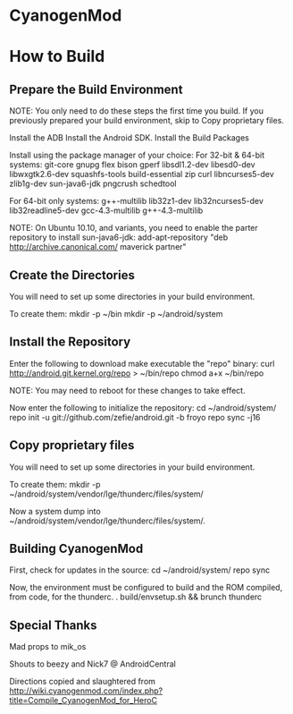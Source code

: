 CyanogenMod
===========

How to Build
============

Prepare the Build Environment
-----------------------------

NOTE: You only need to do these steps the first time you build. If you previously prepared your build environment, skip to Copy proprietary files.

Install the ADB
Install the Android SDK.
Install the Build Packages

Install using the package manager of your choice:
For 32-bit & 64-bit systems:
    git-core gnupg flex bison gperf libsdl1.2-dev libesd0-dev libwxgtk2.6-dev squashfs-tools build-essential zip curl libncurses5-dev zlib1g-dev sun-java6-jdk pngcrush schedtool

For 64-bit only systems:
    g++-multilib lib32z1-dev lib32ncurses5-dev lib32readline5-dev gcc-4.3-multilib g++-4.3-multilib

NOTE: On Ubuntu 10.10, and variants, you need to enable the parter repository to install sun-java6-jdk:
    add-apt-repository "deb http://archive.canonical.com/ maverick partner"

Create the Directories
----------------------
You will need to set up some directories in your build environment.

To create them:
    mkdir -p ~/bin
    mkdir -p ~/android/system

Install the Repository
----------------------

Enter the following to download make executable the "repo" binary:
    curl http://android.git.kernel.org/repo > ~/bin/repo
    chmod a+x ~/bin/repo

NOTE: You may need to reboot for these changes to take effect.

Now enter the following to initialize the repository:
    cd ~/android/system/
    repo init -u git://github.com/zefie/android.git -b froyo
    repo sync -j16


Copy proprietary files
----------------------

You will need to set up some directories in your build environment.

To create them:
    mkdir -p ~/android/system/vendor/lge/thunderc/files/system/

Now a system dump into ~/android/system/vendor/lge/thunderc/files/system/.


Building CyanogenMod
--------------------

First, check for updates in the source:
    cd ~/android/system/
    repo sync

Now, the environment must be configured to build and the ROM compiled, from code, for the thunderc.
    . build/envsetup.sh && brunch thunderc


Special Thanks
--------------

Mad props to mik_os

Shouts to beezy and Nick7 @ AndroidCentral

Directions copied and slaughtered from http://wiki.cyanogenmod.com/index.php?title=Compile_CyanogenMod_for_HeroC
